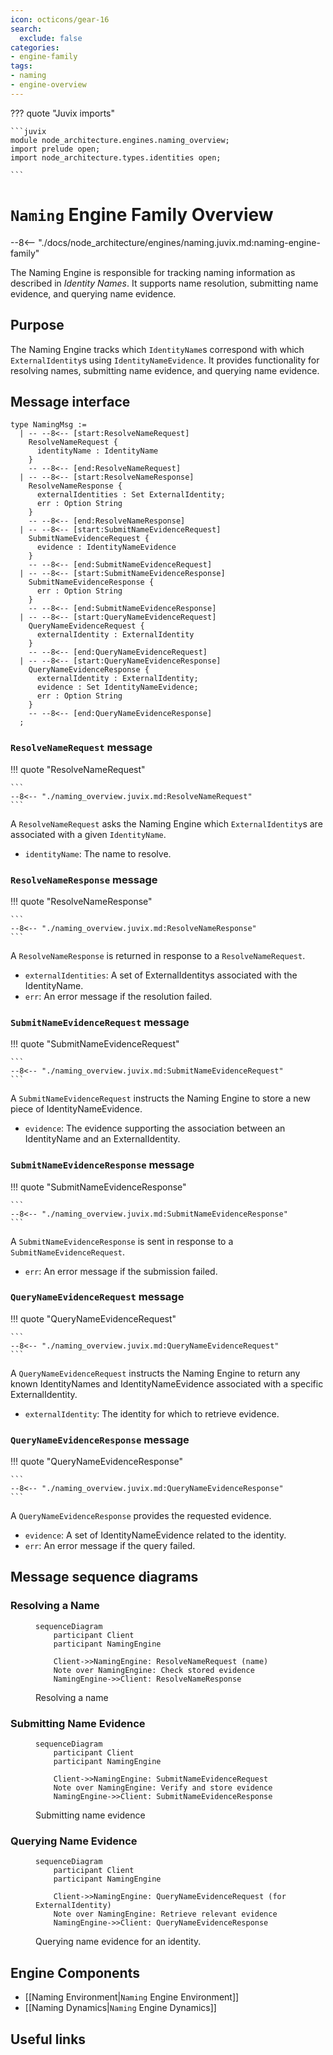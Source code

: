 ```yaml
---
icon: octicons/gear-16
search:
  exclude: false
categories:
- engine-family
tags:
- naming
- engine-overview
---
```


??? quote "Juvix imports"

    ```juvix
    module node_architecture.engines.naming_overview;
    import prelude open;
    import node_architecture.types.identities open;

    ```

# `Naming` Engine Family Overview

--8<-- "./docs/node_architecture/engines/naming.juvix.md:naming-engine-family"

The Naming Engine is responsible for tracking naming information as described in *Identity Names*. It supports name resolution, submitting name evidence, and querying name evidence.

## Purpose

The Naming Engine tracks which `IdentityName`s correspond with which `ExternalIdentity`s using `IdentityNameEvidence`. It provides functionality for resolving names, submitting name evidence, and querying name evidence.

## Message interface

<!-- --8<-- [start:NamingMsg] -->
```juvix
type NamingMsg :=
  | -- --8<-- [start:ResolveNameRequest]
    ResolveNameRequest {
      identityName : IdentityName
    }
    -- --8<-- [end:ResolveNameRequest]
  | -- --8<-- [start:ResolveNameResponse]
    ResolveNameResponse {
      externalIdentities : Set ExternalIdentity;
      err : Option String
    }
    -- --8<-- [end:ResolveNameResponse]
  | -- --8<-- [start:SubmitNameEvidenceRequest]
    SubmitNameEvidenceRequest {
      evidence : IdentityNameEvidence
    }
    -- --8<-- [end:SubmitNameEvidenceRequest]
  | -- --8<-- [start:SubmitNameEvidenceResponse]
    SubmitNameEvidenceResponse {
      err : Option String
    }
    -- --8<-- [end:SubmitNameEvidenceResponse]
  | -- --8<-- [start:QueryNameEvidenceRequest]
    QueryNameEvidenceRequest {
      externalIdentity : ExternalIdentity
    }
    -- --8<-- [end:QueryNameEvidenceRequest]
  | -- --8<-- [start:QueryNameEvidenceResponse]
    QueryNameEvidenceResponse {
      externalIdentity : ExternalIdentity;
      evidence : Set IdentityNameEvidence;
      err : Option String
    }
    -- --8<-- [end:QueryNameEvidenceResponse]
  ;
```
<!-- --8<-- [end:NamingMsg] -->

### `ResolveNameRequest` message

!!! quote "ResolveNameRequest"

    ```
    --8<-- "./naming_overview.juvix.md:ResolveNameRequest"
    ```

A `ResolveNameRequest` asks the Naming Engine which `ExternalIdentity`s are associated with a given `IdentityName`.

- `identityName`: The name to resolve.

### `ResolveNameResponse` message

!!! quote "ResolveNameResponse"

    ```
    --8<-- "./naming_overview.juvix.md:ResolveNameResponse"
    ```

A `ResolveNameResponse` is returned in response to a `ResolveNameRequest`.

- `externalIdentities`: A set of ExternalIdentitys associated with the IdentityName.
- `err`: An error message if the resolution failed.

### `SubmitNameEvidenceRequest` message

!!! quote "SubmitNameEvidenceRequest"

    ```
    --8<-- "./naming_overview.juvix.md:SubmitNameEvidenceRequest"
    ```

A `SubmitNameEvidenceRequest` instructs the Naming Engine to store a new piece of IdentityNameEvidence.

- `evidence`: The evidence supporting the association between an IdentityName and an ExternalIdentity.

### `SubmitNameEvidenceResponse` message

!!! quote "SubmitNameEvidenceResponse"

    ```
    --8<-- "./naming_overview.juvix.md:SubmitNameEvidenceResponse"
    ```

A `SubmitNameEvidenceResponse` is sent in response to a `SubmitNameEvidenceRequest`.

- `err`: An error message if the submission failed.

### `QueryNameEvidenceRequest` message

!!! quote "QueryNameEvidenceRequest"

    ```
    --8<-- "./naming_overview.juvix.md:QueryNameEvidenceRequest"
    ```

A `QueryNameEvidenceRequest` instructs the Naming Engine to return any known IdentityNames and IdentityNameEvidence associated with a specific ExternalIdentity.

- `externalIdentity`: The identity for which to retrieve evidence.

### `QueryNameEvidenceResponse` message

!!! quote "QueryNameEvidenceResponse"

    ```
    --8<-- "./naming_overview.juvix.md:QueryNameEvidenceResponse"
    ```

A `QueryNameEvidenceResponse` provides the requested evidence.

- `evidence`: A set of IdentityNameEvidence related to the identity.
- `err`: An error message if the query failed.

## Message sequence diagrams

### Resolving a Name

<!-- --8<-- [start:message-sequence-diagram-name-resolution] -->
<figure markdown="span">

```mermaid
sequenceDiagram
    participant Client
    participant NamingEngine

    Client->>NamingEngine: ResolveNameRequest (name)
    Note over NamingEngine: Check stored evidence
    NamingEngine->>Client: ResolveNameResponse
```

<figcaption markdown="span">
Resolving a name
</figcaption>
</figure>
<!-- --8<-- [end:message-sequence-diagram-name-resolution] -->

### Submitting Name Evidence

<!-- --8<-- [start:message-sequence-diagram-submit] -->
<figure markdown="span">

```mermaid
sequenceDiagram
    participant Client
    participant NamingEngine

    Client->>NamingEngine: SubmitNameEvidenceRequest
    Note over NamingEngine: Verify and store evidence
    NamingEngine->>Client: SubmitNameEvidenceResponse
```

<figcaption markdown="span">
Submitting name evidence
</figcaption>
</figure>
<!-- --8<-- [end:message-sequence-diagram-submit] -->

### Querying Name Evidence

<!-- --8<-- [start:message-sequence-diagram-query] -->
<figure markdown="span">

```mermaid
sequenceDiagram
    participant Client
    participant NamingEngine

    Client->>NamingEngine: QueryNameEvidenceRequest (for ExternalIdentity)
    Note over NamingEngine: Retrieve relevant evidence
    NamingEngine->>Client: QueryNameEvidenceResponse
```

<figcaption markdown="span">
Querying name evidence for an identity.
</figcaption>
</figure>
<!-- --8<-- [end:message-sequence-diagram-query] -->

## Engine Components

- [[Naming Environment|`Naming` Engine Environment]]
- [[Naming Dynamics|`Naming` Engine Dynamics]]

## Useful links


